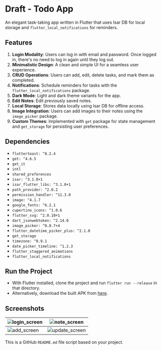 # Draft - Todo App

An elegant task-taking app written in Flutter that uses Isar DB for local storage and `flutter_local_notifications` for reminders.

## Features

1. **Login Modality**: Users can log in with email and password. Once logged in, there's no need to log in again until they log out.
2. **Minimalistic Design**: A clean and simple UI for a seamless user experience.
3. **CRUD Operations**: Users can add, edit, delete tasks, and mark them as completed.
4. **Notifications**: Schedule reminders for tasks with the `flutter_local_notifications` package.
5. **Dark Mode**: Light and dark theme variants for the app.
6. **Edit Notes**: Edit previously saved notes.
7. **Local Storage**: Stores data locally using Isar DB for offline access.
8. **Image Integration**: Users can add images to their notes using the `image_picker` package.
9. **Custom Themes**: Implemented with `get` package for state management and `get_storage` for persisting user preferences.

## Dependencies

- `fluttertoast: ^8.2.4`
- `get: ^4.6.5`
- `get_it`
- `intl`
- `shared_preferences`
- `isar: ^3.1.0+1`
- `isar_flutter_libs: ^3.1.0+1`
- `path_provider: ^2.0.2`
- `permission_handler: ^11.3.0`
- `image: ^4.1.7`
- `google_fonts: ^6.2.1`
- `cupertino_icons: ^1.0.6`
- `flutter_svg: ^2.0.10+1`
- `dart_jsonwebtoken: ^2.14.0`
- `image_picker: ^0.8.7+4`
- `flutter_datetime_picker_plus: ^2.1.0`
- `get_storage`
- `timezone: ^0.9.1`
- `date_picker_timeline: ^1.2.3`
- `flutter_staggered_animations`
- `flutter_local_notifications`

## Run the Project

- With Flutter installed, clone the project and run `flutter run --release` in that directory.
- Alternatively, download the built APK from [here](https://drive.google.com/drive/folders/1GiX4zkn9gbjR7pc9Gr4F-04MQqXOYLWh?usp=sharing).

## Screenshots

| ![login_screen](https://github.com/user-attachments/assets/32410e27-bd40-46ae-9b65-f1c0fa151fa3) | ![note_screen](https://github.com/user-attachments/assets/f83df247-ecce-4703-a1e4-960deefa40f6) |
| ------------------------------------------------------------------------------------------------ | ------------------------------------------------------------------------------------------------ |
| ![add_screen](https://github.com/user-attachments/assets/9f725f87-f149-43e9-b5ef-9f87dc340be9)    | ![update_screen](https://github.com/user-attachments/assets/04f004f3-4737-404c-97ac-e916f83f51d9) |

This is a GitHub `README.md` file script based on your project.
